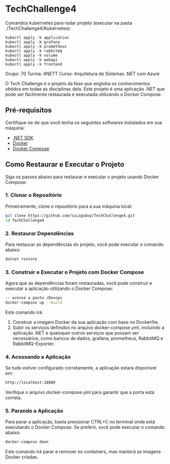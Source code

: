 # TechChallenge4

Comandos kubernetes para rodar projeto (executar na pasta ./TechChallenge4/Kubernetes):

```
kubectl apply -k application
kubectl apply -k grafana
kubectl apply -k prometheus
kubectl apply -k rabbitmq
kubectl apply -k volume
kubectl apply -k webapi
kubectl apply -k frontend
```

Grupo: 70
Turma: 4NETT
Curso: Arquitetura de Sistemas .NET com Azure

O Tech Challenge é o projeto da fase que engloba os conhecimentos obtidos em todas as disciplinas dela.
Este projeto é uma aplicação .NET que pode ser facilmente restaurada e executada utilizando o Docker Compose. 

## Pré-requisitos

Certifique-se de que você tenha os seguintes softwares instalados em sua máquina:

- [.NET SDK](https://dotnet.microsoft.com/download/dotnet)
- [Docker](https://www.docker.com/get-started)
- [Docker Compose](https://docs.docker.com/compose/install/)

## Como Restaurar e Executar o Projeto

Siga os passos abaixo para restaurar e executar o projeto usando Docker Compose:

### 1. Clonar o Repositório

Primeiramente, clone o repositório para a sua máquina local:

```bash
git clone https://github.com/luizgodoy/TechChallenge4.git
cd TechChallenge4
````

### 2. Restaurar Dependências

Para restaurar as dependências do projeto, você pode executar o comando abaixo:

```bash
dotnet restore
```

### 3. Construir e Executar o Projeto com Docker Compose

Agora que as dependências foram restauradas, você pode construir e executar a aplicação utilizando o Docker Compose:

```bash
-- acesse a pasta /Devops
docker-compose up --build
```
Este comando irá:

1) Construir a imagem Docker da sua aplicação com base no Dockerfile.
2) Subir os serviços definidos no arquivo docker-compose.yml, incluindo a aplicação .NET e quaisquer outros serviços que possam ser necessários, como bancos de dados, grafana, prometheus, RabbitMQ e RabbitMQ-Exporter.

### 4. Acessando a Aplicação

Se tudo estiver configurado corretamente, a aplicação estará disponível em:

```bash
http://localhost:18080
```
Verifique o arquivo docker-compose.yml para garantir que a porta está correta.

### 5. Parando a Aplicação

Para parar a aplicação, basta pressionar CTRL+C no terminal onde está executando o Docker Compose. Se preferir, você pode executar o comando abaixo:

```bash
docker-compose down
```
Este comando irá parar e remover os containers, mas manterá as imagens Docker criadas.
